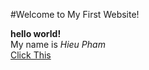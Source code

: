 #Welcome to My First Website! <br>

**hello world!** <br>
My name is *Hieu Pham* <br>
[Click This](https://www.youtube.com/watch?v=dQw4w9WgXcQ) <br>
